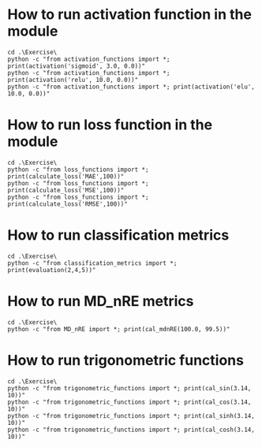 # How to run activation function in the module
```
cd .\Exercise\
python -c "from activation_functions import *; print(activation('sigmoid', 3.0, 0.0))"
python -c "from activation_functions import *; print(activation('relu', 10.0, 0.0))"
python -c "from activation_functions import *; print(activation('elu', 10.0, 0.0))"
```

# How to run loss function in the module
```
cd .\Exercise\
python -c "from loss_functions import *; print(calculate_loss('MAE',100))"
python -c "from loss_functions import *; print(calculate_loss('MSE',100))"
python -c "from loss_functions import *; print(calculate_loss('RMSE',100))"
```

# How to run classification metrics
```
cd .\Exercise\
python -c "from classification_metrics import *; print(evaluation(2,4,5))" 
```
# How to run MD_nRE metrics
```
cd .\Exercise\
python -c "from MD_nRE import *; print(cal_mdnRE(100.0, 99.5))" 
```

# How to run trigonometric functions
```
cd .\Exercise\
python -c "from trigonometric_functions import *; print(cal_sin(3.14, 10))" 
python -c "from trigonometric_functions import *; print(cal_cos(3.14, 10))"  
python -c "from trigonometric_functions import *; print(cal_sinh(3.14, 10))" 
python -c "from trigonometric_functions import *; print(cal_cosh(3.14, 10))" 
```